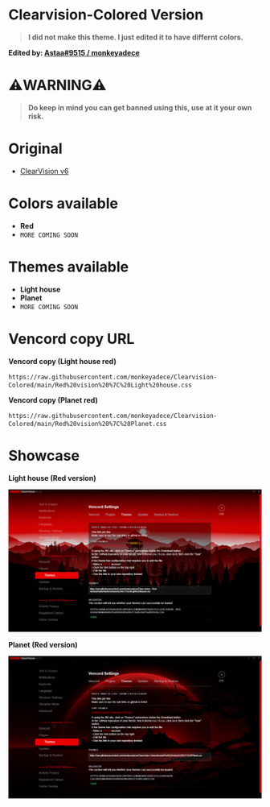 # Clearvision-Colored Version
> **I did not make this theme. I just edited it to have differnt colors.**

**Edited by: [Astaa#9515 / monkeyadece](https://discordapp.com/users/376883512671993857)**
# ⚠️WARNING⚠️
> **Do keep in mind you can get banned using this, use at it your own risk.**
# Original
- [ClearVision v6](https://github.com/ClearVision/ClearVision-v6)

# Colors available
- **Red**
- `MORE COMING SOON` 
# Themes available
- **Light house**
- **Planet**
- `MORE COMING SOON`
# Vencord copy URL
**Vencord copy (Light house red)**

    https://raw.githubusercontent.com/monkeyadece/Clearvision-Colored/main/Red%20vision%20%7C%20Light%20house.css
**Vencord copy (Planet red)**


    https://raw.githubusercontent.com/monkeyadece/Clearvision-Colored/main/Red%20vision%20%7C%20Planet.css
# Showcase
**Light house (Red version)**

<p align="center">
<img src="/showcase/lighthouse_showcase.png">
    
**Planet (Red version)**

<p align="center">
<img src="/showcase/Planet_showcase (red).png">

